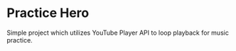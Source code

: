 # Practice Hero
Simple project which utilizes YouTube Player API to loop playback for music practice.